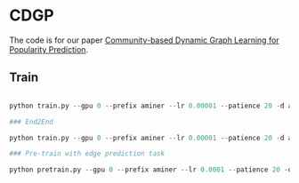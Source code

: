 # CDGP
The code is for our paper [Community-based Dynamic Graph Learning for Popularity Prediction](https://dl.acm.org/doi/abs/10.1145/3580305.3599281).

## Train
```python

python train.py --gpu 0 --prefix aminer --lr 0.00001 --patience 20 -d aminer 

### End2End

python train.py --gpu 0 --prefix aminer --lr 0.00001 --patience 20 -d aminer --end2end

### Pre-train with edge prediction task

python pretrain.py --gpu 0 --prefix aminer --lr 0.0001 --patience 20 -d aminer
